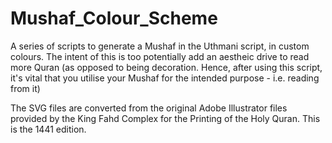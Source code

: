 # Mushaf_Colour_Scheme
A series of scripts to generate a Mushaf in the Uthmani script, in custom colours. The intent of this is too potentially add an aestheic drive to read more Quran (as opposed to being decoration. Hence, after using this script, it's vital that you utilise your Mushaf for the intended purpose - i.e. reading from it)

The SVG files are converted from the original Adobe Illustrator files provided by the King Fahd Complex for the Printing of the Holy Quran. This is the 1441 edition. 
